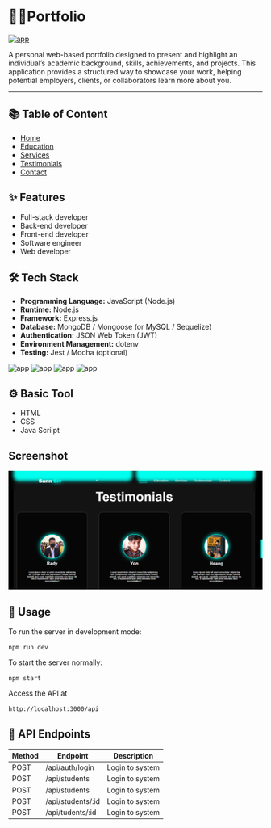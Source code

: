 #  👨‍🎓Portfolio
[![app](https://img.shields.io/badge/Information-My_portfolio-cyan)](https://lucky-pegasus-c8845a.netlify.app)

A personal web-based portfolio designed to present and highlight an individual’s academic background, skills, achievements, and projects. This application provides a structured way to showcase your work, helping potential employers, clients, or collaborators learn more about you.

---
## 📚 Table of Content
- [Home](https://lucky-pegasus-c8845a.netlify.app/#home)
- [Education](https://lucky-pegasus-c8845a.netlify.app/#education)
- [Services](https://lucky-pegasus-c8845a.netlify.app/#services)
- [Testimonials](https://lucky-pegasus-c8845a.netlify.app/#testimonials)
- [Contact](https://lucky-pegasus-c8845a.netlify.app/#contact)

## ✨ Features
- Full-stack developer
- Back-end developer
- Front-end developer
- Software engineer
- Web developer

## 🛠 Tech Stack
- **Programming Language:** JavaScript (Node.js)
- **Runtime:** Node.js
- **Framework:** Express.js
- **Database:** MongoDB / Mongoose (or MySQL / Sequelize)
- **Authentication:** JSON Web Token (JWT)
- **Environment Management:** dotenv
- **Testing:** Jest / Mocha (optional)

![app](https://img.shields.io/badge/Node.js-18.x-cyan) ![app](https://img.shields.io/badge/Express.js-Framework-blue) ![app](https://img.shields.io/badge/MongoDB-Database-lightcyan) ![app](https://img.shields.io/badge/License-MIT-midnightblue)

## ⚙ Basic Tool
- HTML
- CSS 
- Java Scriipt

## Screenshot
![alt text](image.png)

## 🔧 Usage
To run the server in development mode:
```bash
npm run dev
```
To start the server normally:
```
npm start
```
Access the API at
```
http://localhost:3000/api
```
## 📮 API Endpoints
|Method|Endpoint|Description|
|------|--------|-----------|
| POST |  /api/auth/login  | Login to system |
| POST |   /api/students   | Login to system |
| POST |   /api/students   | Login to system |
| POST | /api/students/:id | Login to system |
| POST |  /api/tudents/:id | Login to system |